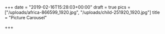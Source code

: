 +++
date = "2019-02-16T15:28:03+00:00"
draft = true
pics = ["/uploads/africa-866599_1920.jpg", "/uploads/child-251920_1920.jpg"]
title = "Picture Carousel"

+++
